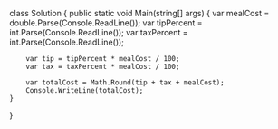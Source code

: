 class Solution
{
    public static void Main(string[] args)
    {
        var mealCost = double.Parse(Console.ReadLine());
        var tipPercent = int.Parse(Console.ReadLine());
        var taxPercent = int.Parse(Console.ReadLine());

        var tip = tipPercent * mealCost / 100;
        var tax = taxPercent * mealCost / 100;

        var totalCost = Math.Round(tip + tax + mealCost);
        Console.WriteLine(totalCost);
    }
}
